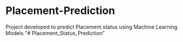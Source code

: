 # Placement-Prediction
Project developed to predict Placement status using Machine Learning Models
"# Placement_Status_Prediction" 
